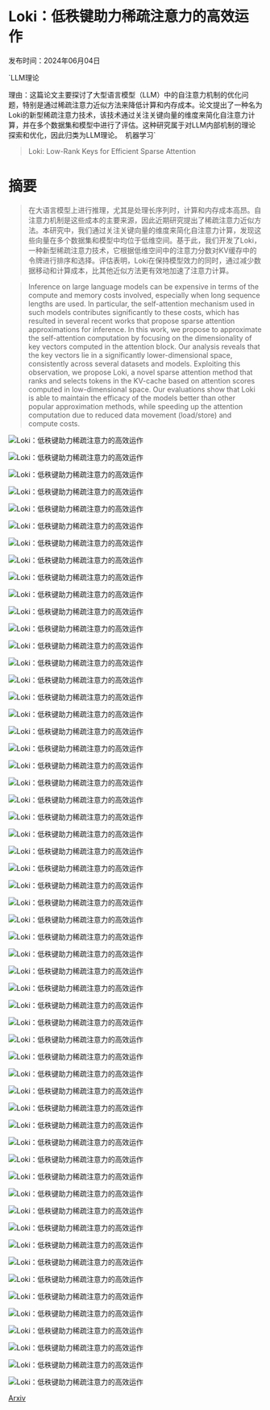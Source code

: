 # Loki：低秩键助力稀疏注意力的高效运作

发布时间：2024年06月04日

`LLM理论

理由：这篇论文主要探讨了大型语言模型（LLM）中的自注意力机制的优化问题，特别是通过稀疏注意力近似方法来降低计算和内存成本。论文提出了一种名为Loki的新型稀疏注意力技术，该技术通过关注关键向量的维度来简化自注意力计算，并在多个数据集和模型中进行了评估。这种研究属于对LLM内部机制的理论探索和优化，因此归类为LLM理论。` `机器学习`

> Loki: Low-Rank Keys for Efficient Sparse Attention

# 摘要

> 在大语言模型上进行推理，尤其是处理长序列时，计算和内存成本高昂。自注意力机制是这些成本的主要来源，因此近期研究提出了稀疏注意力近似方法。本研究中，我们通过关注关键向量的维度来简化自注意力计算，发现这些向量在多个数据集和模型中均位于低维空间。基于此，我们开发了Loki，一种新型稀疏注意力技术，它根据低维空间中的注意力分数对KV缓存中的令牌进行排序和选择。评估表明，Loki在保持模型效力的同时，通过减少数据移动和计算成本，比其他近似方法更有效地加速了注意力计算。

> Inference on large language models can be expensive in terms of the compute and memory costs involved, especially when long sequence lengths are used. In particular, the self-attention mechanism used in such models contributes significantly to these costs, which has resulted in several recent works that propose sparse attention approximations for inference. In this work, we propose to approximate the self-attention computation by focusing on the dimensionality of key vectors computed in the attention block. Our analysis reveals that the key vectors lie in a significantly lower-dimensional space, consistently across several datasets and models. Exploiting this observation, we propose Loki, a novel sparse attention method that ranks and selects tokens in the KV-cache based on attention scores computed in low-dimensional space. Our evaluations show that Loki is able to maintain the efficacy of the models better than other popular approximation methods, while speeding up the attention computation due to reduced data movement (load/store) and compute costs.

![Loki：低秩键助力稀疏注意力的高效运作](../../../paper_images/2406.02542/x1.png)

![Loki：低秩键助力稀疏注意力的高效运作](../../../paper_images/2406.02542/x2.png)

![Loki：低秩键助力稀疏注意力的高效运作](../../../paper_images/2406.02542/x3.png)

![Loki：低秩键助力稀疏注意力的高效运作](../../../paper_images/2406.02542/x4.png)

![Loki：低秩键助力稀疏注意力的高效运作](../../../paper_images/2406.02542/x5.png)

![Loki：低秩键助力稀疏注意力的高效运作](../../../paper_images/2406.02542/x6.png)

![Loki：低秩键助力稀疏注意力的高效运作](../../../paper_images/2406.02542/x7.png)

![Loki：低秩键助力稀疏注意力的高效运作](../../../paper_images/2406.02542/x8.png)

![Loki：低秩键助力稀疏注意力的高效运作](../../../paper_images/2406.02542/x9.png)

![Loki：低秩键助力稀疏注意力的高效运作](../../../paper_images/2406.02542/x10.png)

![Loki：低秩键助力稀疏注意力的高效运作](../../../paper_images/2406.02542/x11.png)

![Loki：低秩键助力稀疏注意力的高效运作](../../../paper_images/2406.02542/x12.png)

![Loki：低秩键助力稀疏注意力的高效运作](../../../paper_images/2406.02542/x13.png)

![Loki：低秩键助力稀疏注意力的高效运作](../../../paper_images/2406.02542/x14.png)

![Loki：低秩键助力稀疏注意力的高效运作](../../../paper_images/2406.02542/x15.png)

![Loki：低秩键助力稀疏注意力的高效运作](../../../paper_images/2406.02542/x16.png)

![Loki：低秩键助力稀疏注意力的高效运作](../../../paper_images/2406.02542/x17.png)

![Loki：低秩键助力稀疏注意力的高效运作](../../../paper_images/2406.02542/x18.png)

![Loki：低秩键助力稀疏注意力的高效运作](../../../paper_images/2406.02542/x19.png)

![Loki：低秩键助力稀疏注意力的高效运作](../../../paper_images/2406.02542/x20.png)

![Loki：低秩键助力稀疏注意力的高效运作](../../../paper_images/2406.02542/x21.png)

![Loki：低秩键助力稀疏注意力的高效运作](../../../paper_images/2406.02542/x22.png)

![Loki：低秩键助力稀疏注意力的高效运作](../../../paper_images/2406.02542/x23.png)

![Loki：低秩键助力稀疏注意力的高效运作](../../../paper_images/2406.02542/x24.png)

![Loki：低秩键助力稀疏注意力的高效运作](../../../paper_images/2406.02542/x25.png)

![Loki：低秩键助力稀疏注意力的高效运作](../../../paper_images/2406.02542/x26.png)

![Loki：低秩键助力稀疏注意力的高效运作](../../../paper_images/2406.02542/x27.png)

![Loki：低秩键助力稀疏注意力的高效运作](../../../paper_images/2406.02542/x28.png)

![Loki：低秩键助力稀疏注意力的高效运作](../../../paper_images/2406.02542/x29.png)

![Loki：低秩键助力稀疏注意力的高效运作](../../../paper_images/2406.02542/x30.png)

![Loki：低秩键助力稀疏注意力的高效运作](../../../paper_images/2406.02542/x31.png)

![Loki：低秩键助力稀疏注意力的高效运作](../../../paper_images/2406.02542/x32.png)

![Loki：低秩键助力稀疏注意力的高效运作](../../../paper_images/2406.02542/x33.png)

![Loki：低秩键助力稀疏注意力的高效运作](../../../paper_images/2406.02542/x34.png)

![Loki：低秩键助力稀疏注意力的高效运作](../../../paper_images/2406.02542/x35.png)

![Loki：低秩键助力稀疏注意力的高效运作](../../../paper_images/2406.02542/x36.png)

![Loki：低秩键助力稀疏注意力的高效运作](../../../paper_images/2406.02542/x37.png)

![Loki：低秩键助力稀疏注意力的高效运作](../../../paper_images/2406.02542/x38.png)

![Loki：低秩键助力稀疏注意力的高效运作](../../../paper_images/2406.02542/x39.png)

![Loki：低秩键助力稀疏注意力的高效运作](../../../paper_images/2406.02542/x40.png)

![Loki：低秩键助力稀疏注意力的高效运作](../../../paper_images/2406.02542/x41.png)

![Loki：低秩键助力稀疏注意力的高效运作](../../../paper_images/2406.02542/x42.png)

![Loki：低秩键助力稀疏注意力的高效运作](../../../paper_images/2406.02542/x43.png)

![Loki：低秩键助力稀疏注意力的高效运作](../../../paper_images/2406.02542/x44.png)

![Loki：低秩键助力稀疏注意力的高效运作](../../../paper_images/2406.02542/x45.png)

![Loki：低秩键助力稀疏注意力的高效运作](../../../paper_images/2406.02542/x46.png)

![Loki：低秩键助力稀疏注意力的高效运作](../../../paper_images/2406.02542/x47.png)

![Loki：低秩键助力稀疏注意力的高效运作](../../../paper_images/2406.02542/x48.png)

![Loki：低秩键助力稀疏注意力的高效运作](../../../paper_images/2406.02542/x49.png)

![Loki：低秩键助力稀疏注意力的高效运作](../../../paper_images/2406.02542/x50.png)

![Loki：低秩键助力稀疏注意力的高效运作](../../../paper_images/2406.02542/x51.png)

![Loki：低秩键助力稀疏注意力的高效运作](../../../paper_images/2406.02542/x52.png)

![Loki：低秩键助力稀疏注意力的高效运作](../../../paper_images/2406.02542/x53.png)

![Loki：低秩键助力稀疏注意力的高效运作](../../../paper_images/2406.02542/x54.png)

![Loki：低秩键助力稀疏注意力的高效运作](../../../paper_images/2406.02542/x55.png)

![Loki：低秩键助力稀疏注意力的高效运作](../../../paper_images/2406.02542/x56.png)

[Arxiv](https://arxiv.org/abs/2406.02542)